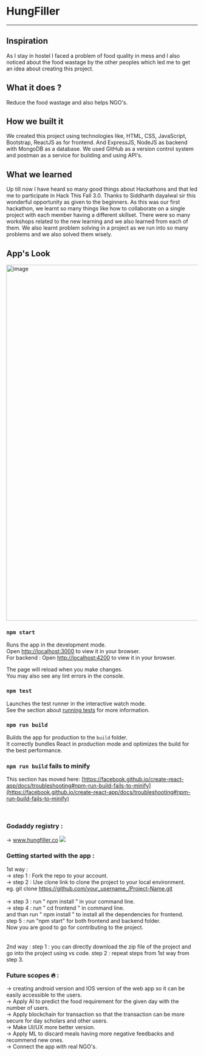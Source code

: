 # HungFiller
<hr>

## Inspiration
As I stay in hostel I faced a problem of food quality in mess and I also noticed about the food wastage by the other peoples which led me to get an idea about creating this project.
## What it does ?
Reduce the food wastage and also helps NGO's.

## How we built it
We created this project using technologies like, HTML, CSS, JavaScript, Bootstrap, ReactJS as for frontend. And ExpressJS, NodeJS as backend with MongoDB as a database. We used GitHub as a version control system and postman as a service for building and using API's.


## What we learned
Up till now I have heard so many good things about Hackathons and that led me to participate in Hack This Fall 3.0. Thanks to Siddharth dayalwal sir this wonderful opportunity as given to the beginners. As this was our first hackathon, we learnt so many things like how to collaborate on a single project with each member having a different skillset. There were so many workshops related to the new learning and we also learned from each of them. We also learnt problem solving in a project as we run into so many problems and we also solved them wisely.

## App's Look

<img width="937" alt="image" src="https://user-images.githubusercontent.com/107234388/216783275-9d5f8446-cc10-4d5f-ab3a-76255cb8778e.png">


<br>

### `npm start`

Runs the app in the development mode.\
Open [http://localhost:3000](http://localhost:3000) to view it in your browser.
<br>
For backend : 
Open [http://localhost:4200](http://localhost:4200) to view it in your browser.

The page will reload when you make changes.\
You may also see any lint errors in the console.

### `npm test`

Launches the test runner in the interactive watch mode.\
See the section about [running tests](https://facebook.github.io/create-react-app/docs/running-tests) for more information.

### `npm run build`

Builds the app for production to the `build` folder.\
It correctly bundles React in production mode and optimizes the build for the best performance.

### `npm run build` fails to minify

This section has moved here: [https://facebook.github.io/create-react-app/docs/troubleshooting#npm-run-build-fails-to-minify](https://facebook.github.io/create-react-app/docs/troubleshooting#npm-run-build-fails-to-minify)


<br>

### Godaddy registry : 
-> www.hungfiller.co
<img src="https://user-images.githubusercontent.com/83772913/216782519-45377e69-de9c-4370-9a53-9f7a69d71fe5.png" />


### Getting started with the app :

1st way : 
    <br> -> step 1 : Fork the repo to your account.
    <br> -> step 2 : Use clone link to clone the project to your local environment.
    <br>       eg. git clone https://github.com/your_username_/Project-Name.git
    <br><br> -> step 3 : run " npm install " in your command line.
    <br> -> step 4 : run " cd frontend " in command line.
    <br>          and than run " npm install " to install all the dependencies for frontend.
    <br>    step 5 :  run "npm start" for both frontend and backend folder.
    <br>    Now you are good to go for contributing to the project.
    <br><br><br>
 2nd way : step 1 : you can directly download the zip file of the project and go into the project using vs code.
           step 2 : repeat steps from 1st way from step 3.


### Future scopes 🔥 :
-> creating android version and IOS version of the web app so it can be easily accessible to the users. <br>
-> Apply AI to predict the food requirement for the given day with the number of users.<br>
-> Apply blockchain for transaction so that the transaction can be more secure for day scholars and other users. <br>
-> Make UI/UX more better version.<br>
-> Apply ML to discard meals having more negative feedbacks and recommend new ones.<br>
-> Connect the app with real NGO's.<br>
